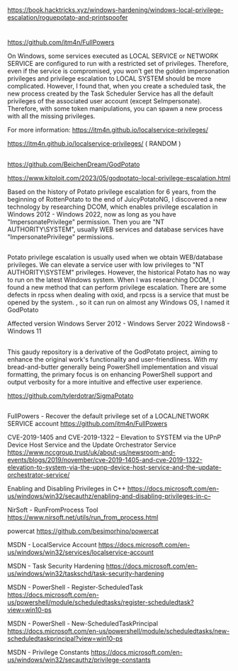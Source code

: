


##
#
https://book.hacktricks.xyz/windows-hardening/windows-local-privilege-escalation/roguepotato-and-printspoofer
#
##


https://github.com/itm4n/FullPowers

On Windows, some services executed as LOCAL SERVICE or NETWORK SERVICE are configured to run with a restricted set of privileges. 
Therefore, even if the service is compromised, you won't get the golden impersonation privileges and privilege escalation to LOCAL SYSTEM should be more complicated. 
However, I found that, when you create a scheduled task, the new process created by the Task Scheduler Service has all the default privileges of the associated user account (except SeImpersonate). 
Therefore, with some token manipulations, you can spawn a new process with all the missing privileges.

For more information: https://itm4n.github.io/localservice-privileges/

https://itm4n.github.io/localservice-privileges/
( RANDOM )


##
##

https://github.com/BeichenDream/GodPotato

https://www.kitploit.com/2023/05/godpotato-local-privilege-escalation.html


Based on the history of Potato privilege escalation for 6 years, from the beginning of RottenPotato to the end of JuicyPotatoNG, I discovered a new technology by researching DCOM, which enables privilege escalation in Windows 2012 - Windows 2022, now as long as you have "ImpersonatePrivilege" permission. Then you are "NT AUTHORITY\SYSTEM", usually WEB services and database services have "ImpersonatePrivilege" permissions.



##
##

Potato privilege escalation is usually used when we obtain WEB/database privileges. We can elevate a service user with low privileges to "NT AUTHORITY\SYSTEM" privileges. However, the historical Potato has no way to run on the latest Windows system. When I was researching DCOM, I found a new method that can perform privilege escalation. There are some defects in rpcss when dealing with oxid, and rpcss is a service that must be opened by the system. , so it can run on almost any Windows OS, I named it GodPotato

Affected version
Windows Server 2012 - Windows Server 2022 Windows8 - Windows 11

##
##

This gaudy repository is a derivative of the GodPotato project, aiming to enhance the original work's functionality and user-friendliness.
With my bread-and-butter generally being PowerShell implementation and visual formatting, the primary focus is on enhancing PowerShell support and output verbosity for a more intuitive and effective user experience.

https://github.com/tylerdotrar/SigmaPotato

##
##



FullPowers - Recover the default privilege set of a LOCAL/NETWORK SERVICE account
https://github.com/itm4n/FullPowers

CVE-2019-1405 and CVE-2019-1322 – Elevation to SYSTEM via the UPnP Device Host Service and the Update Orchestrator Service
https://www.nccgroup.trust/uk/about-us/newsroom-and-events/blogs/2019/november/cve-2019-1405-and-cve-2019-1322-elevation-to-system-via-the-upnp-device-host-service-and-the-update-orchestrator-service/

Enabling and Disabling Privileges in C++
https://docs.microsoft.com/en-us/windows/win32/secauthz/enabling-and-disabling-privileges-in-c–

NirSoft - RunFromProcess Tool
https://www.nirsoft.net/utils/run_from_process.html

powercat
https://github.com/besimorhino/powercat

MSDN - LocalService Account
https://docs.microsoft.com/en-us/windows/win32/services/localservice-account

MSDN - Task Security Hardening
https://docs.microsoft.com/en-us/windows/win32/taskschd/task-security-hardening

MSDN - PowerShell - Register-ScheduledTask
https://docs.microsoft.com/en-us/powershell/module/scheduledtasks/register-scheduledtask?view=win10-ps

MSDN - PowerShell - New-ScheduledTaskPrincipal
https://docs.microsoft.com/en-us/powershell/module/scheduledtasks/new-scheduledtaskprincipal?view=win10-ps

MSDN - Privilege Constants
https://docs.microsoft.com/en-us/windows/win32/secauthz/privilege-constants


